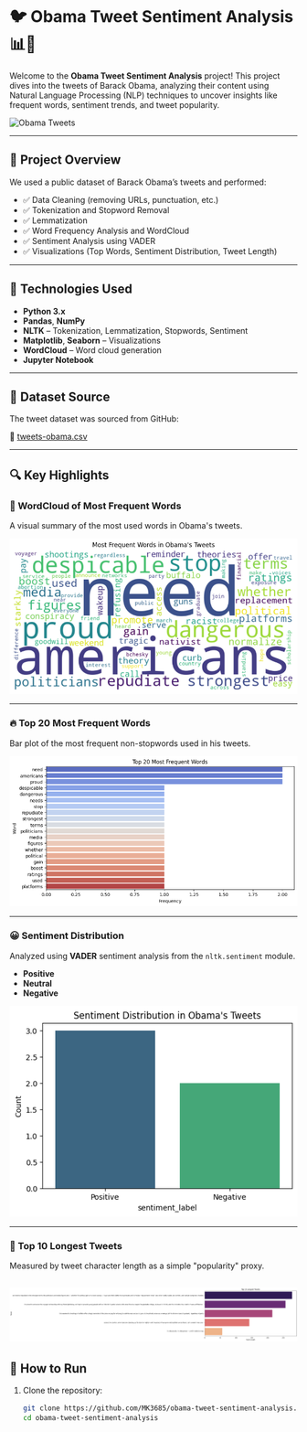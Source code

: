 # 🐦 Obama Tweet Sentiment Analysis 📊🧠

Welcome to the **Obama Tweet Sentiment Analysis** project! This project dives into the tweets of Barack Obama, analyzing their content using Natural Language Processing (NLP) techniques to uncover insights like frequent words, sentiment trends, and tweet popularity.

![Obama Tweets](https://upload.wikimedia.org/wikipedia/commons/8/8d/President_Barack_Obama.jpg)

---

## 🚀 Project Overview

We used a public dataset of Barack Obama’s tweets and performed:

- ✅ Data Cleaning (removing URLs, punctuation, etc.)
- ✅ Tokenization and Stopword Removal
- ✅ Lemmatization
- ✅ Word Frequency Analysis and WordCloud
- ✅ Sentiment Analysis using VADER
- ✅ Visualizations (Top Words, Sentiment Distribution, Tweet Length)

---

## 🧰 Technologies Used

- **Python 3.x**
- **Pandas**, **NumPy**
- **NLTK** – Tokenization, Lemmatization, Stopwords, Sentiment
- **Matplotlib**, **Seaborn** – Visualizations
- **WordCloud** – Word cloud generation
- **Jupyter Notebook**

---

## 📁 Dataset Source

The tweet dataset was sourced from GitHub:

📎 [tweets-obama.csv](https://raw.githubusercontent.com/kirenz/twitter-tweepy/main/tweets-obama.csv)

---

## 🔍 Key Highlights

### 📌 WordCloud of Most Frequent Words
A visual summary of the most used words in Obama's tweets.

![WordCloud](images/wordcloud.png)

---

### 🔥 Top 20 Most Frequent Words

Bar plot of the most frequent non-stopwords used in his tweets.

![Top Words](images/top_words.png)

---

### 😀 Sentiment Distribution

Analyzed using **VADER** sentiment analysis from the `nltk.sentiment` module.

- **Positive**
- **Neutral**
- **Negative**

![Sentiment Distribution](images/sentiment_dist.png)

---

### 📝 Top 10 Longest Tweets

Measured by tweet character length as a simple "popularity" proxy.

![Popularity score](images/popularity_score.png)
---

## 🧪 How to Run

1. Clone the repository:
   ```bash
   git clone https://github.com/MK3685/obama-tweet-sentiment-analysis.git
   cd obama-tweet-sentiment-analysis
